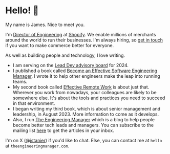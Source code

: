 # Hello! :wave:

My name is James. Nice to meet you.  

I'm [Director of Engineering](https://www.linkedin.com/in/jstanier/) at [Shopify](https://www.shopify.com). We enable millions of merchants around the world to run their businesses. I'm always hiring, so [get in touch](https://www.twitter.com/jstanier) if you want to make commerce better for everyone.

As well as building people and technology, I love writing.

* I am serving on the [Lead Dev advisory board](https://leaddev.com/advisory-board) for 2024.
* I published a book called [Become an Effective Software Engineering Manager](https://www.theengineeringmanager.com/book/). I wrote it to help other engineers make the leap into running teams.
* My second book called [Effective Remote Work](https://pragprog.com/titles/jsrw/effective-remote-work/) is about just that. Wherever you work from nowadays, your colleagues are likely to be somewhere else. It's about the tools and practices you need to succeed in that environment.
* I began writing my third book, which is about senior management and leadership, in August 2023. More information to come as it develops.
* Also, I run [The Engineering Manager](https://www.theengineeringmanager.com) which is a blog to help people become better tech leads and managers. You can subscribe to the mailing list [here](https://theengineeringmanager.substack.com/embed) to get the articles in your inbox.

I'm on X ([@jstanier](https://www.twitter.com/jstanier)) if you'd like to chat. Else, you can contact me at `hello` at `theengineeringmanager.com`.

